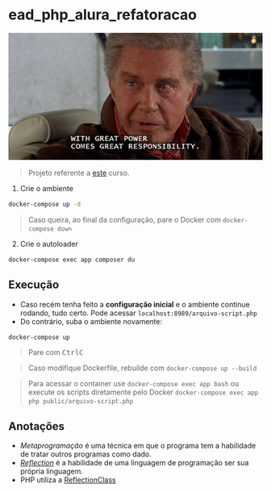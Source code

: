 # ead_php_alura_refatoracao

![Com grandes poderes vem grandes responsabilidades](tioben.png)

> Projeto referente a [este](https://cursos.alura.com.br/course/metaprogramacao-php-api-reflection) curso.

1. Crie o ambiente
```sh
docker-compose up -d
```
> Caso queira, ao final da configuração, pare o Docker com ``docker-compose down``

2. Crie o autoloader
```sh
docker-compose exec app composer du
```

## Execução

- Caso recém tenha feito a **configuração inicial** e o ambiente continue rodando, tudo certo. Pode acessar ``localhost:8989/arquivo-script.php``
- Do contrário, suba o ambiente novamente:
```sh
docker-compose up
```
> Pare com <kbd>Ctrl</kbd><kbd>C</kbd>

> Caso modifique Dockerfile, rebuilde com ``docker-compose up --build``

> Para acessar o container use ``docker-compose exec app bash`` ou execute os scripts diretamente pelo Docker ``docker-compose exec app php public/arquivo-script.php``

## Anotações

- *Metaprogramação* é uma técnica em que o programa tem a habilidade de tratar outros programas como dado.
- *[Reflection](https://www.php.net/manual/pt_BR/book.reflection.php)* é a habilidade de uma linguagem de programação ser sua própria linguagem.
- PHP utiliza a [ReflectionClass](https://www.php.net/reflectionclass)
